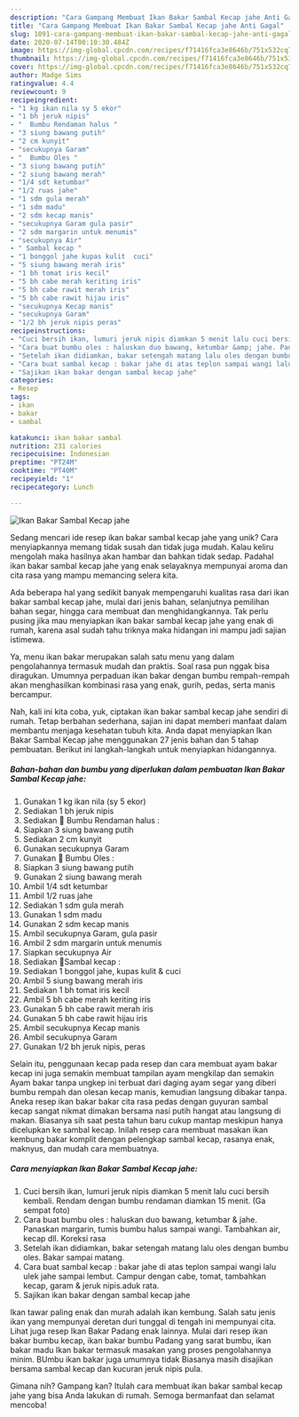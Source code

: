 ```yaml
---
description: "Cara Gampang Membuat Ikan Bakar Sambal Kecap jahe Anti Gagal"
title: "Cara Gampang Membuat Ikan Bakar Sambal Kecap jahe Anti Gagal"
slug: 1091-cara-gampang-membuat-ikan-bakar-sambal-kecap-jahe-anti-gagal
date: 2020-07-14T00:10:30.484Z
image: https://img-global.cpcdn.com/recipes/f71416fca3e8646b/751x532cq70/ikan-bakar-sambal-kecap-jahe-foto-resep-utama.jpg
thumbnail: https://img-global.cpcdn.com/recipes/f71416fca3e8646b/751x532cq70/ikan-bakar-sambal-kecap-jahe-foto-resep-utama.jpg
cover: https://img-global.cpcdn.com/recipes/f71416fca3e8646b/751x532cq70/ikan-bakar-sambal-kecap-jahe-foto-resep-utama.jpg
author: Madge Sims
ratingvalue: 4.4
reviewcount: 9
recipeingredient:
- "1 kg ikan nila sy 5 ekor"
- "1 bh jeruk nipis"
- "  Bumbu Rendaman halus "
- "3 siung bawang putih"
- "2 cm kunyit"
- "secukupnya Garam"
- "  Bumbu Oles "
- "3 siung bawang putih"
- "2 siung bawang merah"
- "1/4 sdt ketumbar"
- "1/2 ruas jahe"
- "1 sdm gula merah"
- "1 sdm madu"
- "2 sdm kecap manis"
- "secukupnya Garam gula pasir"
- "2 sdm margarin untuk menumis"
- "secukupnya Air"
- " Sambal kecap "
- "1 bonggol jahe kupas kulit  cuci"
- "5 siung bawang merah iris"
- "1 bh tomat iris kecil"
- "5 bh cabe merah keriting iris"
- "5 bh cabe rawit merah iris"
- "5 bh cabe rawit hijau iris"
- "secukupnya Kecap manis"
- "secukupnya Garam"
- "1/2 bh jeruk nipis peras"
recipeinstructions:
- "Cuci bersih ikan, lumuri jeruk nipis diamkan 5 menit lalu cuci bersih kembali. Rendam dengan bumbu rendaman diamkan 15 menit. (Ga sempat foto)"
- "Cara buat bumbu oles : haluskan duo bawang, ketumbar &amp; jahe. Panaskan margarin, tumis bumbu halus sampai wangi. Tambahkan air, kecap dll. Koreksi rasa"
- "Setelah ikan didiamkan, bakar setengah matang lalu oles dengan bumbu oles. Bakar sampai matang."
- "Cara buat sambal kecap : bakar jahe di atas teplon sampai wangi lalu ulek jahe sampai lembut. Campur dengan cabe, tomat, tambahkan kecap, garam &amp; jeruk nipis.aduk rata."
- "Sajikan ikan bakar dengan sambal kecap jahe"
categories:
- Resep
tags:
- ikan
- bakar
- sambal

katakunci: ikan bakar sambal 
nutrition: 231 calories
recipecuisine: Indonesian
preptime: "PT24M"
cooktime: "PT40M"
recipeyield: "1"
recipecategory: Lunch

---
```



![Ikan Bakar Sambal Kecap jahe](https://img-global.cpcdn.com/recipes/f71416fca3e8646b/751x532cq70/ikan-bakar-sambal-kecap-jahe-foto-resep-utama.jpg)

Sedang mencari ide resep ikan bakar sambal kecap jahe yang unik? Cara menyiapkannya memang tidak susah dan tidak juga mudah. Kalau keliru mengolah maka hasilnya akan hambar dan bahkan tidak sedap. Padahal ikan bakar sambal kecap jahe yang enak selayaknya mempunyai aroma dan cita rasa yang mampu memancing selera kita.

Ada beberapa hal yang sedikit banyak mempengaruhi kualitas rasa dari ikan bakar sambal kecap jahe, mulai dari jenis bahan, selanjutnya pemilihan bahan segar, hingga cara membuat dan menghidangkannya. Tak perlu pusing jika mau menyiapkan ikan bakar sambal kecap jahe yang enak di rumah, karena asal sudah tahu triknya maka hidangan ini mampu jadi sajian istimewa.

Ya, menu ikan bakar merupakan salah satu menu yang dalam pengolahannya termasuk mudah dan praktis. Soal rasa pun nggak bisa diragukan. Umumnya perpaduan ikan bakar dengan bumbu rempah-rempah akan menghasilkan kombinasi rasa yang enak, gurih, pedas, serta manis bercampur.


Nah, kali ini kita coba, yuk, ciptakan ikan bakar sambal kecap jahe sendiri di rumah. Tetap berbahan sederhana, sajian ini dapat memberi manfaat dalam membantu menjaga kesehatan tubuh kita. Anda dapat menyiapkan Ikan Bakar Sambal Kecap jahe menggunakan 27 jenis bahan dan 5 tahap pembuatan. Berikut ini langkah-langkah untuk menyiapkan hidangannya.

<!--inarticleads1-->

##### Bahan-bahan dan bumbu yang diperlukan dalam pembuatan Ikan Bakar Sambal Kecap jahe:

1. Gunakan 1 kg ikan nila (sy 5 ekor)
1. Sediakan 1 bh jeruk nipis
1. Sediakan  🍁 Bumbu Rendaman halus :
1. Siapkan 3 siung bawang putih
1. Sediakan 2 cm kunyit
1. Gunakan secukupnya Garam
1. Gunakan  🍁 Bumbu Oles :
1. Siapkan 3 siung bawang putih
1. Gunakan 2 siung bawang merah
1. Ambil 1/4 sdt ketumbar
1. Ambil 1/2 ruas jahe
1. Sediakan 1 sdm gula merah
1. Gunakan 1 sdm madu
1. Gunakan 2 sdm kecap manis
1. Ambil secukupnya Garam, gula pasir
1. Ambil 2 sdm margarin untuk menumis
1. Siapkan secukupnya Air
1. Sediakan  🍁Sambal kecap :
1. Sediakan 1 bonggol jahe, kupas kulit &amp; cuci
1. Ambil 5 siung bawang merah iris
1. Sediakan 1 bh tomat iris kecil
1. Ambil 5 bh cabe merah keriting iris
1. Gunakan 5 bh cabe rawit merah iris
1. Gunakan 5 bh cabe rawit hijau iris
1. Ambil secukupnya Kecap manis
1. Ambil secukupnya Garam
1. Gunakan 1/2 bh jeruk nipis, peras


Selain itu, penggunaan kecap pada resep dan cara membuat ayam bakar kecap ini juga semakin membuat tampilan ayam mengkilap dan semakin Ayam bakar tanpa ungkep ini terbuat dari daging ayam segar yang diberi bumbu rempah dan olesan kecap manis, kemudian langsung dibakar tanpa. Aneka resep ikan bakar bakar cita rasa pedas dengan guyuran sambal kecap sangat nikmat dimakan bersama nasi putih hangat atau langsung di makan. Biasanya sih saat pesta tahun baru cukup mantap meskipun hanya dicelupkan ke sambal kecap. Inilah resep cara membuat masakan ikan kembung bakar komplit dengan pelengkap sambal kecap, rasanya enak, maknyus, dan mudah cara membuatnya. 

<!--inarticleads2-->

##### Cara menyiapkan Ikan Bakar Sambal Kecap jahe:

1. Cuci bersih ikan, lumuri jeruk nipis diamkan 5 menit lalu cuci bersih kembali. Rendam dengan bumbu rendaman diamkan 15 menit. (Ga sempat foto)
1. Cara buat bumbu oles : haluskan duo bawang, ketumbar &amp; jahe. Panaskan margarin, tumis bumbu halus sampai wangi. Tambahkan air, kecap dll. Koreksi rasa
1. Setelah ikan didiamkan, bakar setengah matang lalu oles dengan bumbu oles. Bakar sampai matang.
1. Cara buat sambal kecap : bakar jahe di atas teplon sampai wangi lalu ulek jahe sampai lembut. Campur dengan cabe, tomat, tambahkan kecap, garam &amp; jeruk nipis.aduk rata.
1. Sajikan ikan bakar dengan sambal kecap jahe


Ikan tawar paling enak dan murah adalah ikan kembung. Salah satu jenis ikan yang mempunyai deretan duri tunggal di tengah ini mempunyai cita. Lihat juga resep Ikan Bakar Padang enak lainnya. Mulai dari resep ikan bakar bumbu kecap, ikan bakar bumbu Padang yang sarat bumbu, ikan bakar madu Ikan bakar termasuk masakan yang proses pengolahannya minim. BUmbu ikan bakar juga umumnya tidak Biasanya masih disajikan bersama sambal kecap dan kucuran jeruk nipis pula. 

Gimana nih? Gampang kan? Itulah cara membuat ikan bakar sambal kecap jahe yang bisa Anda lakukan di rumah. Semoga bermanfaat dan selamat mencoba!
